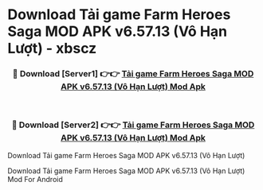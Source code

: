 # Download Tải game Farm Heroes Saga MOD APK v6.57.13 (Vô Hạn Lượt) - xbscz


<div align="center">
<h3>🔴 Download [Server1] 👉👉 <a href="https://apk-comot.site?title=Tải_game_Farm_Heroes_Saga_MOD_APK_v6.57.13_(Vô_Hạn_Lượt)">Tải game Farm Heroes Saga MOD APK v6.57.13 (Vô Hạn Lượt) Mod Apk</a></h3><br>
<h3>🔴 Download [Server2] 👉👉 <a href="https://apk-comot.site?title=Tải_game_Farm_Heroes_Saga_MOD_APK_v6.57.13_(Vô_Hạn_Lượt)">Tải game Farm Heroes Saga MOD APK v6.57.13 (Vô Hạn Lượt) Mod Apk</a></h3>
</div>



Download Tải game Farm Heroes Saga MOD APK v6.57.13 (Vô Hạn Lượt) 

Download Tải game Farm Heroes Saga MOD APK v6.57.13 (Vô Hạn Lượt) Mod For Android